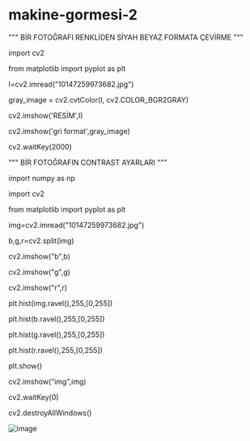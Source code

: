 # makine-gormesi-2

""" BİR FOTOĞRAFI RENKLİDEN SİYAH BEYAZ FORMATA ÇEVİRME """

import cv2

from matplotlib import pyplot as plt


I=cv2.imread("10147259973682.jpg")

gray_image = cv2.cvtColor(I, cv2.COLOR_BGR2GRAY)

cv2.imshow('RESİM',I)

cv2.imshow('gri format',gray_image)

cv2.waitKey(2000)


""" BİR FOTOĞRAFIN CONTRAST AYARLARI """


import numpy as np

import cv2

from matplotlib import pyplot as plt

img=cv2.imread("10147259973682.jpg")

b,g,r=cv2.split(img)

cv2.imshow("b",b)

cv2.imshow("g",g)

cv2.imshow("r",r)

plt.hist(img.ravel(),255,[0,255])

plt.hist(b.ravel(),255,[0,255])

plt.hist(g.ravel(),255,[0,255])

plt.hist(r.ravel(),255,[0,255])

plt.show()

cv2.imshow("img",img)

cv2.waitKey(0)

cv2.destroyAllWindows()




![image](https://user-images.githubusercontent.com/49070852/158058124-4459774e-bedf-421e-8ec2-5f3d7a4b5f2c.png)


